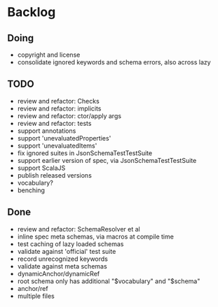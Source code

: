 # Backlog

## Doing
- copyright and license
- consolidate ignored keywords and schema errors, also across lazy

## TODO
- review and refactor: Checks
- review and refactor: implicits
- review and refactor: ctor/apply args
- review and refactor: tests
- support annotations
- support 'unevaluatedProperties'
- support 'unevaluatedItems'
- fix ignored suites in JsonSchemaTestTestSuite
- support earlier version of spec, via JsonSchemaTestTestSuite
- support ScalaJS
- publish released versions
- vocabulary?
- benching

## Done
- review and refactor: SchemaResolver et al
- inline spec meta schemas, via macros at compile time
- test caching of lazy loaded schemas
- validate against 'official' test suite
- record unrecognized keywords
- validate against meta schemas
- dynamicAnchor/dynamicRef
- root schema only has additional "$vocabulary" and "$schema"
- anchor/ref
- multiple files
